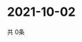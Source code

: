 # 2021-10-02
  共 0条

  <!-- BEGIN -->
  <!-- 最后更新时间Sat Oct 02 2021 08:04:25 GMT+0000 (Coordinated Universal Time) -->
  
  <!-- END -->
  
  